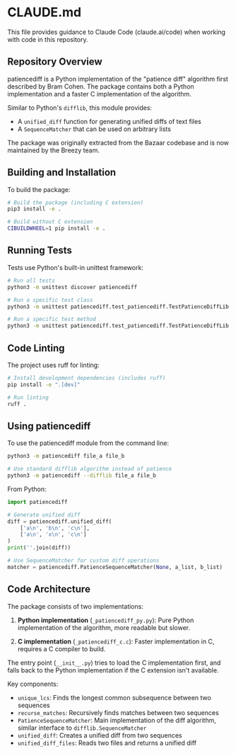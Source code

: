 # CLAUDE.md

This file provides guidance to Claude Code (claude.ai/code) when working with code in this repository.

## Repository Overview

patiencediff is a Python implementation of the "patience diff" algorithm first described by Bram Cohen. The package contains both a Python implementation and a faster C implementation of the algorithm.

Similar to Python's `difflib`, this module provides:
- A `unified_diff` function for generating unified diffs of text files
- A `SequenceMatcher` that can be used on arbitrary lists

The package was originally extracted from the Bazaar codebase and is now maintained by the Breezy team.

## Building and Installation

To build the package:

```bash
# Build the package (including C extension)
pip3 install -e .

# Build without C extension
CIBUILDWHEEL=1 pip install -e .
```

## Running Tests

Tests use Python's built-in unittest framework:

```bash
# Run all tests
python3 -m unittest discover patiencediff

# Run a specific test class
python3 -m unittest patiencediff.test_patiencediff.TestPatienceDiffLib

# Run a specific test method
python3 -m unittest patiencediff.test_patiencediff.TestPatienceDiffLib.test_unique_lcs
```

## Code Linting

The project uses ruff for linting:

```bash
# Install development dependencies (includes ruff)
pip install -e ".[dev]"

# Run linting
ruff .
```

## Using patiencediff

To use the patiencediff module from the command line:

```bash
python3 -m patiencediff file_a file_b

# Use standard difflib algorithm instead of patience
python3 -m patiencediff --difflib file_a file_b
```

From Python:

```python
import patiencediff

# Generate unified diff
diff = patiencediff.unified_diff(
    ['a\n', 'b\n', 'c\n'],
    ['a\n', 'x\n', 'c\n']
)
print(''.join(diff))

# Use SequenceMatcher for custom diff operations
matcher = patiencediff.PatienceSequenceMatcher(None, a_list, b_list)
```

## Code Architecture

The package consists of two implementations:

1. **Python implementation** (`_patiencediff_py.py`): Pure Python implementation of the algorithm, more readable but slower.

2. **C implementation** (`_patiencediff_c.c`): Faster implementation in C, requires a C compiler to build.

The entry point (`__init__.py`) tries to load the C implementation first, and falls back to the Python implementation if the C extension isn't available.

Key components:
- `unique_lcs`: Finds the longest common subsequence between two sequences
- `recurse_matches`: Recursively finds matches between two sequences
- `PatienceSequenceMatcher`: Main implementation of the diff algorithm, similar interface to `difflib.SequenceMatcher`
- `unified_diff`: Creates a unified diff from two sequences
- `unified_diff_files`: Reads two files and returns a unified diff
